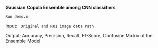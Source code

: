 **Gaussian Copula Ensemble among CNN classifiers**

```Run demo.m```

Input: ``` Original and ROI image data Path```

Output: Accuracy, Precision, Recall, F1-Score, Confusion Matrix of the Ensemble Model
